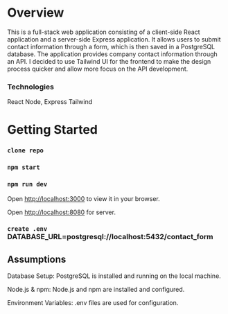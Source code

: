 # Overview

This is a full-stack web application consisting of a client-side React application and a server-side Express application. It allows users to submit contact information through a form, which is then saved in a PostgreSQL database. The application provides company contact information through an API. I decided to use Tailwind UI for the frontend to make the design process quicker and allow more focus on the API development.

### Technologies

React
Node, Express
Tailwind

# Getting Started

### `clone repo`

### `npm start`

### `npm run dev`

Open [http://localhost:3000](http://localhost:3000) to view it in your browser.

Open [http://localhost:8080](http://localhost:8080) for server.

### `create .env` DATABASE_URL=postgresql://localhost:5432/contact_form

## Assumptions

Database Setup: PostgreSQL is installed and running on the local machine.

Node.js & npm: Node.js and npm are installed and configured.

Environment Variables: .env files are used for configuration.
